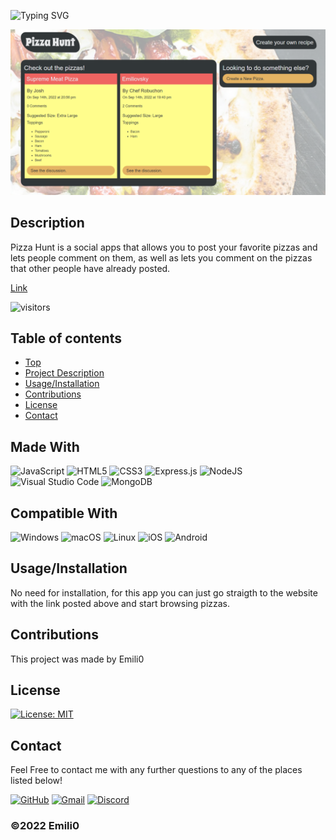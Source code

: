 
  ![Typing SVG](https://readme-typing-svg.herokuapp.com?font=Roboto+Condensed&size=30&pause=2000&color=fffd8c&width=435&lines=Pizza+Hunt;By+Emili0)

  ![Project Img](/public/assets/images/readmeIMG.png)
  
  ## Description
  Pizza Hunt is a social apps that allows you to post your favorite pizzas and lets people comment on them, as well as lets you comment on the pizzas that other people have already posted.

  [Link](https://lepizza-hunt.herokuapp.com/)

  ![visitors](https://visitor-badge.glitch.me/badge?page_id=Emilioeth.Pizza+Hunt&left_color=blue&right_color=blue)

  ## Table of contents
  - [Top](#)
  - [Project Description](#Description)
  - [Usage/Installation](#Usage/Installation)
  - [Contributions](#Contributions)
  - [License](#License)
  - [Contact](#Contact)

  ## Made With
  ![JavaScript](https://img.shields.io/badge/javascript-%23323330.svg?style=for-the-badge&logo=javascript&logoColor=%23F7DF1E)
      ![HTML5](https://img.shields.io/badge/html5-%23E34F26.svg?style=for-the-badge&logo=html5&logoColor=white)
      ![CSS3](https://img.shields.io/badge/css3-%231572B6.svg?style=for-the-badge&logo=css3&logoColor=white)
      ![Express.js](https://img.shields.io/badge/express.js-%23404d59.svg?style=for-the-badge&logo=express&logoColor=%2361DAFB)
      ![NodeJS](https://img.shields.io/badge/node.js-6DA55F?style=for-the-badge&logo=node.js&logoColor=white)
      ![Visual Studio Code](https://img.shields.io/badge/Visual%20Studio%20Code-0078d7.svg?style=for-the-badge&logo=visual-studio-code&logoColor=white)
      ![MongoDB](https://img.shields.io/badge/MongoDB-%234ea94b.svg?style=for-the-badge&logo=mongodb&logoColor=white)
      

  ## Compatible With
  ![Windows](https://img.shields.io/badge/Windows-0078D6?style=for-the-badge&logo=windows&logoColor=white)
      ![macOS](https://img.shields.io/badge/mac%20os-000000?style=for-the-badge&logo=macos&logoColor=F0F0F0)
      ![Linux](https://img.shields.io/badge/Linux-FCC624?style=for-the-badge&logo=linux&logoColor=black)
      ![iOS](https://img.shields.io/badge/iOS-000000?style=for-the-badge&logo=ios&logoColor=white)
      ![Android](https://img.shields.io/badge/Android-3DDC84?style=for-the-badge&logo=android&logoColor=white)
      

  ## Usage/Installation
  

  No need for installation, for this app you can just go straigth to the website with the link posted above and start browsing pizzas.

  ## Contributions
  This project was made by Emili0

  ## License
  [![License: MIT](https://img.shields.io/badge/License-MIT-blue.svg)](https://opensource.org/licenses/MIT)

  ## Contact
  Feel Free to contact me with any further questions to any of the places listed below!

  [![GitHub](https://img.shields.io/badge/github-%23121011.svg?style=for-the-badge&logo=github&logoColor=white)](https://github.com/Emilioeth)
  [![Gmail](https://img.shields.io/badge/Gmail-D14836?style=for-the-badge&logo=gmail&logoColor=white)](mailto:web@emili0.com)
  [![Discord](https://img.shields.io/badge/Emili0-%237289DA.svg?style=for-the-badge&logo=discord&logoColor=white)](https://discordapp.com/users/345388388951654400/)

  ### ©️2022 Emili0
